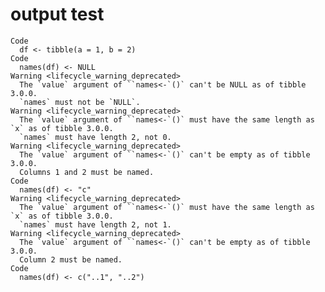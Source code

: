 # output test

    Code
      df <- tibble(a = 1, b = 2)
    Code
      names(df) <- NULL
    Warning <lifecycle_warning_deprecated>
      The `value` argument of ``names<-`()` can't be NULL as of tibble 3.0.0.
      `names` must not be `NULL`.
    Warning <lifecycle_warning_deprecated>
      The `value` argument of ``names<-`()` must have the same length as `x` as of tibble 3.0.0.
      `names` must have length 2, not 0.
    Warning <lifecycle_warning_deprecated>
      The `value` argument of ``names<-`()` can't be empty as of tibble 3.0.0.
      Columns 1 and 2 must be named.
    Code
      names(df) <- "c"
    Warning <lifecycle_warning_deprecated>
      The `value` argument of ``names<-`()` must have the same length as `x` as of tibble 3.0.0.
      `names` must have length 2, not 1.
    Warning <lifecycle_warning_deprecated>
      The `value` argument of ``names<-`()` can't be empty as of tibble 3.0.0.
      Column 2 must be named.
    Code
      names(df) <- c("..1", "..2")

